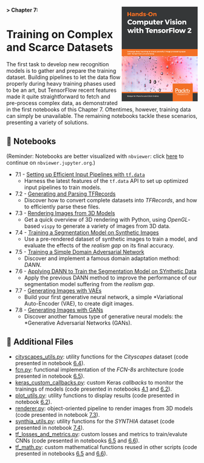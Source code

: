**> Chapter 7:**
<a href="https://www.packtpub.com" title="Get the book!">
    <img src="../banner_images/book_cover.png" width=200 align="right">
</a>
# Training on Complex and Scarce Datasets

The first task to develop new recognition models is to gather and prepare the training dataset. Building pipelines to let the data flow properly during heavy training phases used to be an art, but TensorFlow recent features made it quite straightforward to fetch and pre-process complex data, as demonstrated in the first notebooks of this Chapter 7. Oftentimes, however, training data can simply be unavailable. The remaining notebooks tackle these scenarios, presenting a variety of solutions.

## :notebook: Notebooks

(Reminder: Notebooks are better visualized with `nbviewer`: click [here](https://nbviewer.jupyter.org/github/PacktPublishing/Hands-On-Computer-Vision-with-Tensorflow/blob/master/ch7) to continue on `nbviewer.jupyter.org`.)

- 7.1 - [Setting up Efficient Input Pipelines with `tf.data`](./ch7_nb1_set_up_efficient_input_pipelines_with_tf_data.ipynb)
    - Harness the latest features of the `tf.data` API to set up optimized input pipelines to train models.
- 7.2 - [Generating and Parsing TFRecords](./ch7_nb2_generate_and_parse_tfrecords.ipynb)
    - Discover how to convert complete datasets into _TFRecords_, and how to efficiently parse these files.
- 7.3 - [Rendering Images from 3D Models](./ch7_nb3_render_images_from_3d_models.ipynb)
    - Get a quick overview of 3D rendering with Python, using _OpenGL_-based `vispy` to generate a variety of images from 3D data. 
- 7.4 - [Training a Segmentation Model on Synthetic Images](./ch7_nb4_train_segmentation_model_on_synthetic_images.ipynb)
    - Use a pre-rendered dataset of synthetic images to train a model, and evaluate the effects of the *realism gap* on its final accuracy. 
- 7.5 - [Training a Simple Domain Adversarial Network](./ch7_nb5_train_a_simple_domain_adversarial_network_(dann).ipynb)
    - Discover and implement a famous domain adaptation method: *DANN*. 
- 7.6 - [Applying DANN to Train the Segmentation Model on SYnthetic Data](./ch7_nb6_apply_dann_to_train_segmentation_model_on_synthetic_data.ipynb)
    - Apply the previous DANN method to improve the performance of our segmentation model suffering from the *realism gap*. 
- 7.7 - [Generating Images with VAEs](./ch7_nb7_generate_images_with_vae_models.ipynb)
    - Build your first generative neural network, a simple *Variational Auto-Encoder (VAE), to create digit images. 
- 7.8 - [Generating Images with GANs](./ch7_nb8_generate_images_with_gan_models.ipynb)
    - Discover another famous type of generative neural models: the *Generative Adversarial Networks (GANs). 
	
## :page_facing_up: Additional Files

- [cityscapes_utils.py](cityscapes_utils.py): utility functions for the _Cityscapes_ dataset (code presented in notebook [6.4](../Chapter06/ch6_nb4_preparing_data_for_smart_car_apps.ipynb)).
- [fcn.py](fcn.py): functional implementation of the _FCN-8s_ architecture (code presented in notebook [6.5](../Chapter06/ch6_nb5_build_and_train_a_fcn8s_semantic_segmentation_model_for_smart_cars.ipynb)).
- [keras_custom_callbacks.py](keras_custom_callbacks.py): custom Keras _callbacks_ to monitor the trainings of models (code presented in notebooks [4.1](../Chapter04/ch4_nb1_implement_resnet_from_scratch.ipynb) and [6.2](./ch6_nb2_denoise_with_autoencoders.ipynb)).
- [plot_utils.py](plot_utils.py): utility functions to display results (code presented in notebook [6.2](../Chapter06/ch6_nb2_denoise_with_autoencoders.ipynb)).
- [renderer.py](renderer.py): object-oriented pipeline to render images from 3D models (code presented in notebook [7.3](./ch7_nb3_render_images_from_3d_models.ipynb)).
- [synthia_utils.py](synthia_utils.py): utility functions for the _SYNTHIA_ dataset (code presented in notebook [7.4](./ch7_nb4_train_segmentation_model_on_synthetic_images.ipynb)).
- [tf_losses_and_metrics.py](tf_losses_and_metrics.py): custom losses and metrics to train/evalute CNNs (code presented in notebooks [6.5](../Chapter06/ch6_nb5_build_and_train_a_fcn8s_semantic_segmentation_model_for_smart_cars.ipynb) and [6.6](../Chapter06/ch6_nb6_build_and_train_a_unet_for_urban_object_and_instance_segmentation.ipynb)).
- [tf_math.py](tf_math.py): custom mathematical functions reused in other scripts (code presented in notebooks [6.5](../Chapter06/ch6_nb5_build_and_train_a_fcn8s_semantic_segmentation_model_for_smart_cars.ipynb) and [6.6](../Chapter06/ch6_nb6_build_and_train_a_unet_for_urban_object_and_instance_segmentation.ipynb)).
